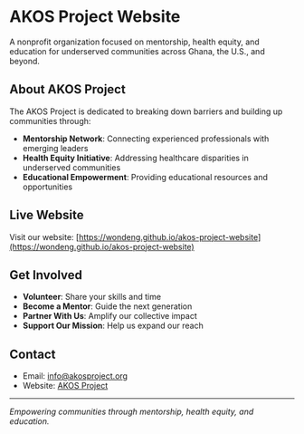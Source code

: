 


# AKOS Project Website

A nonprofit organization focused on mentorship, health equity, and education for underserved communities across Ghana, the U.S., and beyond.

## About AKOS Project

The AKOS Project is dedicated to breaking down barriers and building up communities through:
- **Mentorship Network**: Connecting experienced professionals with emerging leaders
- **Health Equity Initiative**: Addressing healthcare disparities in underserved communities  
- **Educational Empowerment**: Providing educational resources and opportunities

## Live Website

Visit our website: [https://wondeng.github.io/akos-project-website](https://wondeng.github.io/akos-project-website)

## Get Involved

- **Volunteer**: Share your skills and time
- **Become a Mentor**: Guide the next generation
- **Partner With Us**: Amplify our collective impact
- **Support Our Mission**: Help us expand our reach

## Contact

- Email: info@akosproject.org
- Website: [AKOS Project](https://wondeng.github.io/akos-project-website)

---

*Empowering communities through mentorship, health equity, and education.*
```
